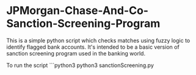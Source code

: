 # JPMorgan-Chase-And-Co-Sanction-Screening-Program

This is a simple python script which checks matches using fuzzy logic to identify flagged bank accounts.
It's intended to be a basic version of sanction screening program used in the banking world.

To run the script ```python3
python3 sanctionScreening.py
```
